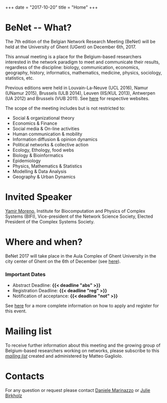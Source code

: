 +++
date = "2017-10-20"
title = "Home"
+++

# BeNet -- What?

The 7th edition of the Belgian Network Research Meeting (BeNet) will be held at the University of Ghent (UGent) on December 6th, 2017.

This annual meeting is a place for the Belgium-based researchers
interested in the network paradigm to meet and communicate their
results, regardless of the discipline:
biology,
communication,
economics,
geography,
history,
informatics,
mathematics,
medicine,
physics,
sociology,
statistics,
etc.

Previous editions were held in Louvain-La-Neuve (UCL 2016), Namur (UNamur 2015), Brussels (ULB 2014),
Leuven (IIS/KUL 2013), Antwerpen (UA 2012) and Brussels (VUB 2011).
See [here](https://be-net.github.io)
for respective websites.

The scope of the meeting includes but is not restricted to:

- Social & organizational theory
- Economics & Finance
- Social media & On-line activities
- Human communication & mobility
- Information diffusion & opinion dynamics
- Political networks & collective action
- Ecology, Ethology, food webs
- Biology & Bioinformatics
- Epidemiology
- Physics, Mathematics & Statistics
- Modelling & Data Analysis
- Geography & Urban Dynamics


# Invited Speaker

[Yamir Moreno](http://cosnet.bifi.es/people/yamir-moreno/), Institute for Biocomputation and Physics of Complex Systems (BIFI), Vice-president of the Network Science Society, Elected President of the Complex Systems Society.

# Where and when?

BeNet 2017 will take place in the Aula Complex of Ghent University in the city center of Ghent on the 6th of December
(see [here](location-and-contact)).


### Important Dates

- Abstract Deadline: **{{< deadline "abs" >}}**
- Registration Deadline: **{{< deadline "reg" >}}**
- Notification of acceptance: **{{< deadline "not" >}}**

See [here](registration) for a more complete information on how to apply and
register for this event.

# Mailing list

To receive further information about this meeting and the growing group of
Belgium-based researchers working on networks, please subscribe to this
*[mailing list](http://listserv.vub.ac.be/mailman/listinfo/benet)*
created and administered by Matteo Gagliolo.

# Contacts
 
For any question or request please contact
[Daniele Marinazzo](<mailto:daniele.marinazzo@gmail.com>) or
[Julie Birkholz](<mailto:Julie.Birkholz@ugent.be >)
